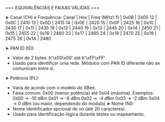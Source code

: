  === EQUIVALÊNCIAS E FAIXAS VÁLIDAS ===

 ➤ Canal (CH) e Frequência:
  Canal  |  Hex | Freq (MHz)
   11    | 0x0B |   2405
   12    | 0x0C |   2410
   13    | 0x0D |   2415
   14    | 0x0E |   2420
   15    | 0x0F |   2425
   16    | 0x10 |   2430
   17    | 0x11 |   2435
   18    | 0x12 |   2440
   19    | 0x13 |   2445
   20    | 0x14 |   2450
   21    | 0x15 |   2455
   22    | 0x16 |   2460
   23    | 0x17 |   2465
   24    | 0x18 |   2470
   25    | 0x19 |   2475
   26    | 0x1A |   2480

 ➤ PAN ID (ID):
  - Valor de 2 bytes: b'\x00\x00' até b'\xFF\xFF'
  - Usado para identificar uma rede. Módulos com PAN ID diferente não se comunicam entre si.

 ➤ Potência (PL):
  - Varia de acordo com o modelo do XBee.
  - Faixa comum: 0x00 (menor potência) até 0x04 (máxima).
    Exemplos:
      0x00 →  -10 dBm
      0x01 →   -6 dBm
      0x02 →   -4 dBm
      0x03 →   -2 dBm
      0x04 →    0 dBm (ou maior, dependendo do módulo)
 ➤ Nome (NI):
  - Nome identificador opcional do nó (até 20 caracteres).
  - Usado para identificação lógica durante testes ou mapeamento.

